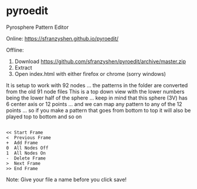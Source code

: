# pyroedit
Pyrosphere Pattern Editor 

Online: https://sfranzyshen.github.io/pyroedit/

Offline:
1) Download https://github.com/sfranzyshen/pyroedit/archive/master.zip
2) Extract
3) Open index.html with either firefox or chrome (sorry windows)

It is setup to work with 92 nodes ... the patterns in the folder are converted from the old 91 node files 
This is a top down view with the lower numbers being the lower half of the sphere ... keep in mind that this sphere
(3V) has 6 center axis or 12 points ... and we can map any pattern to any of the 12 points ... so if you make a pattern that goes from bottom to top it will also be played top to bottom and so on  
```

<< Start Frame
<  Previous Frame
+  Add Frame
0  All Nodes Off
1  All Nodes On
-  Delete Frame
>  Next Frame
>> End Frame

```

Note: Give your file a name before you click save!
